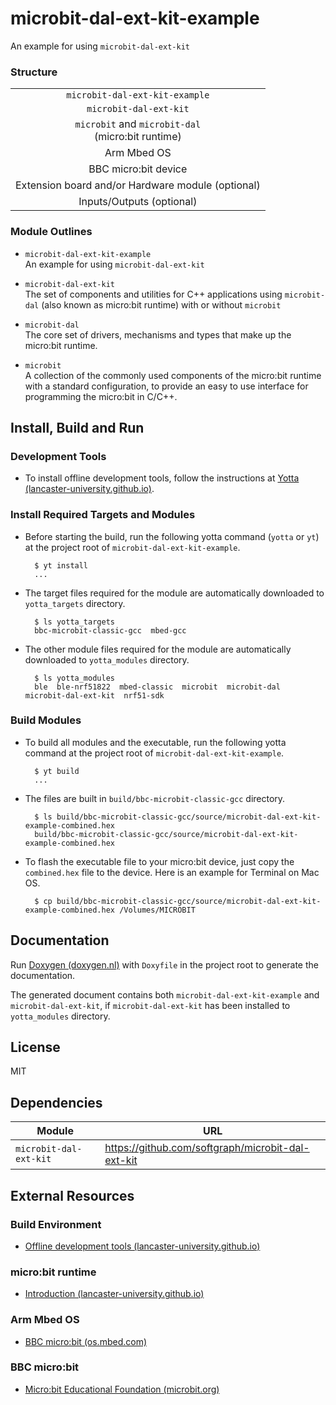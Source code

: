 
# microbit-dal-ext-kit-example

An example for using `microbit-dal-ext-kit`

### Structure

<table>
<tr><td align="center"><code>microbit-dal-ext-kit-example</code></td></tr>
<tr><td align="center"><code>microbit-dal-ext-kit</code></td></tr>
<tr><td align="center"><code>microbit</code> and <code>microbit-dal</code> <br> (micro:bit runtime)</td></tr>
<tr><td align="center">Arm Mbed OS</td></tr>
<tr><td align="center">BBC micro:bit device</td></tr>
<tr><td align="center">Extension board and/or Hardware module (optional)</td></tr>
<tr><td align="center">Inputs/Outputs (optional)</td></tr>
</table>

### Module Outlines

+ `microbit-dal-ext-kit-example` <br>
	An example for using `microbit-dal-ext-kit`

+ `microbit-dal-ext-kit` <br>
	The set of components and utilities for C++ applications using `microbit-dal` (also known as micro:bit runtime) with or without `microbit`

+ `microbit-dal` <br>
	The core set of drivers, mechanisms and types that make up the micro:bit runtime.

+ `microbit` <br>
	A collection of the commonly used components of the micro:bit runtime with a standard configuration, to provide an easy to use interface for programming the micro:bit in C/C++.
	
## Install, Build and Run

### Development Tools

+ To install offline development tools, follow the instructions at [Yotta</b> (lancaster-university.github.io)](https://lancaster-university.github.io/microbit-docs/offline-toolchains).

### Install Required Targets and Modules

+ Before starting the build, run the following yotta command (`yotta` or `yt`) at the project root of `microbit-dal-ext-kit-example`.

		$ yt install
		...

+ The target files required for the module are automatically downloaded to `yotta_targets` directory.

		$ ls yotta_targets
		bbc-microbit-classic-gcc  mbed-gcc

+ The other module files required for the module are automatically downloaded to `yotta_modules` directory.

		$ ls yotta_modules
		ble  ble-nrf51822  mbed-classic  microbit  microbit-dal  microbit-dal-ext-kit  nrf51-sdk

### Build Modules

+ To build all modules and the executable, run the following yotta command at the project root of `microbit-dal-ext-kit-example`.

		$ yt build
		...

+ The files are built in `build/bbc-microbit-classic-gcc` directory.

		$ ls build/bbc-microbit-classic-gcc/source/microbit-dal-ext-kit-example-combined.hex
		build/bbc-microbit-classic-gcc/source/microbit-dal-ext-kit-example-combined.hex

+ To flash the executable file to your micro:bit device, just copy the `combined.hex` file to the device. Here is an example for Terminal on Mac OS.

		$ cp build/bbc-microbit-classic-gcc/source/microbit-dal-ext-kit-example-combined.hex /Volumes/MICROBIT

## Documentation

Run [Doxygen (doxygen.nl)](http://www.doxygen.nl) with `Doxyfile` in the project root to generate the documentation.

The generated document contains both `microbit-dal-ext-kit-example` and `microbit-dal-ext-kit`, if `microbit-dal-ext-kit` has been installed to `yotta_modules` directory.

## License

MIT

## Dependencies

Module                 | URL
---------------------- | ---
`microbit-dal-ext-kit` | https://github.com/softgraph/microbit-dal-ext-kit

## External Resources

### Build Environment

+ [Offline development tools (lancaster-university.github.io)](https://lancaster-university.github.io/microbit-docs/offline-toolchains/)

### micro:bit runtime

+ [Introduction (lancaster-university.github.io)](https://lancaster-university.github.io/microbit-docs/)

### Arm Mbed OS

+ [BBC micro:bit (os.mbed.com)](https://os.mbed.com/platforms/Microbit/)

### BBC micro:bit

+ [Micro:bit Educational Foundation (microbit.org)](https://microbit.org)
